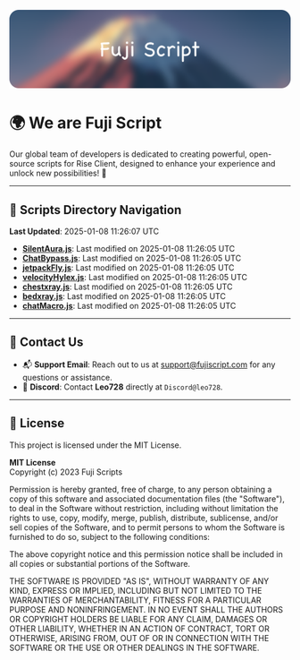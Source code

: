 ![Banner](.github/b.webp)

# 🌍 **We are Fuji Script**

Our global team of developers is dedicated to creating powerful, open-source scripts for Rise Client, designed to enhance your experience and unlock new possibilities! 🌟

---
<!-- SCRIPTS_NAVIGATION_START -->
## 📂 **Scripts Directory Navigation**

**Last Updated**: 2025-01-08 11:26:07 UTC

- **[SilentAura.js](scripts/SilentAura.js)**: Last modified on 2025-01-08 11:26:05 UTC
- **[ChatBypass.js](scripts/ChatBypass.js)**: Last modified on 2025-01-08 11:26:05 UTC
- **[jetpackFly.js](scripts/jetpackFly.js)**: Last modified on 2025-01-08 11:26:05 UTC
- **[velocityHylex.js](scripts/velocityHylex.js)**: Last modified on 2025-01-08 11:26:05 UTC
- **[chestxray.js](scripts/chestxray.js)**: Last modified on 2025-01-08 11:26:05 UTC
- **[bedxray.js](scripts/bedxray.js)**: Last modified on 2025-01-08 11:26:05 UTC
- **[chatMacro.js](scripts/chatMacro.js)**: Last modified on 2025-01-08 11:26:05 UTC

<!-- SCRIPTS_NAVIGATION_END -->

---

## 💬 **Contact Us**  
- 📬 **Support Email**: Reach out to us at [support@fujiscript.com](mailto:support@fujiscript.com) for any questions or assistance.  
- 💬 **Discord**: Contact **Leo728** directly at `Discord@leo728`.

---

## 📜 **License**

This project is licensed under the MIT License.  

**MIT License**  
Copyright (c) 2023 Fuji Scripts  

Permission is hereby granted, free of charge, to any person obtaining a copy of this software and associated documentation files (the "Software"), to deal in the Software without restriction, including without limitation the rights to use, copy, modify, merge, publish, distribute, sublicense, and/or sell copies of the Software, and to permit persons to whom the Software is furnished to do so, subject to the following conditions:  

The above copyright notice and this permission notice shall be included in all copies or substantial portions of the Software.  

THE SOFTWARE IS PROVIDED "AS IS", WITHOUT WARRANTY OF ANY KIND, EXPRESS OR IMPLIED, INCLUDING BUT NOT LIMITED TO THE WARRANTIES OF MERCHANTABILITY, FITNESS FOR A PARTICULAR PURPOSE AND NONINFRINGEMENT. IN NO EVENT SHALL THE AUTHORS OR COPYRIGHT HOLDERS BE LIABLE FOR ANY CLAIM, DAMAGES OR OTHER LIABILITY, WHETHER IN AN ACTION OF CONTRACT, TORT OR OTHERWISE, ARISING FROM, OUT OF OR IN CONNECTION WITH THE SOFTWARE OR THE USE OR OTHER DEALINGS IN THE SOFTWARE.  
